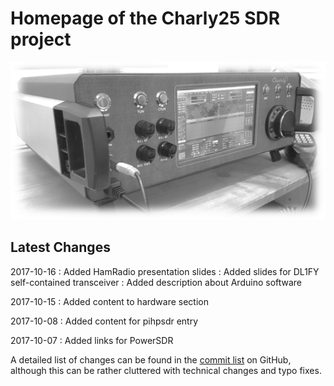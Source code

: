 # Homepage of the Charly25 SDR project

![DL1FY Transceiver black/white](/assets/img/dl1fy-trx-bw.jpg)

## Latest Changes

2017-10-16
: Added HamRadio presentation slides
: Added slides for DL1FY self-contained transceiver
: Added description about Arduino software

2017-10-15
: Added content to hardware section

2017-10-08
: Added content for pihpsdr entry

2017-10-07
: Added links for PowerSDR

A detailed list of changes can be found in the [commit list](https://github.com/Charly25-SDR/charly25-sdr.github.io/commits/master) on GitHub, although this can be rather cluttered with technical changes and typo fixes.
